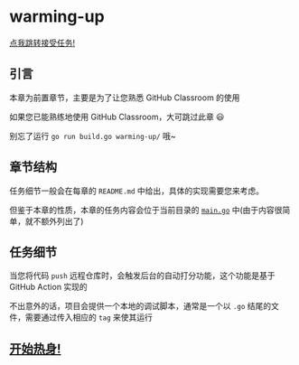 # warming-up

[点我跳转接受任务!](https://classroom.github.com/a/MW0JZNd4)

## 引言

本章为前置章节，主要是为了让您熟悉 GitHub Classroom 的使用

如果您已能熟练地使用 GitHub Classroom，大可跳过此章 😃

别忘了运行 `go run build.go warming-up/` 哦~

## 章节结构

任务细节一般会在每章的 `README.md` 中给出，具体的实现需要您来考虑。

但鉴于本章的性质，本章的任务内容会位于当前目录的 [`main.go`](main.go) 中(由于内容很简单，就不额外列出了)

## 任务细节

当您将代码 `push` 远程仓库时，会触发后台的自动打分功能，这个功能是基于 GitHub Action 实现的

不出意外的话，项目会提供一个本地的调试脚本，通常是一个以 `.go` 结尾的文件，需要通过传入相应的 `tag` 来使其运行

## [开始热身!](main.go)

